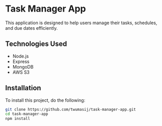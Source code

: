 # Task Manager App

This application is designed to help users manage their tasks, schedules, and due dates efficiently.

## Technologies Used

- Node.js
- Express
- MongoDB
- AWS S3

## Installation

To install this project, do the following:

```bash
git clone https://github.com/twumasij/task-manager-app.git
cd task-manager-app
npm install
